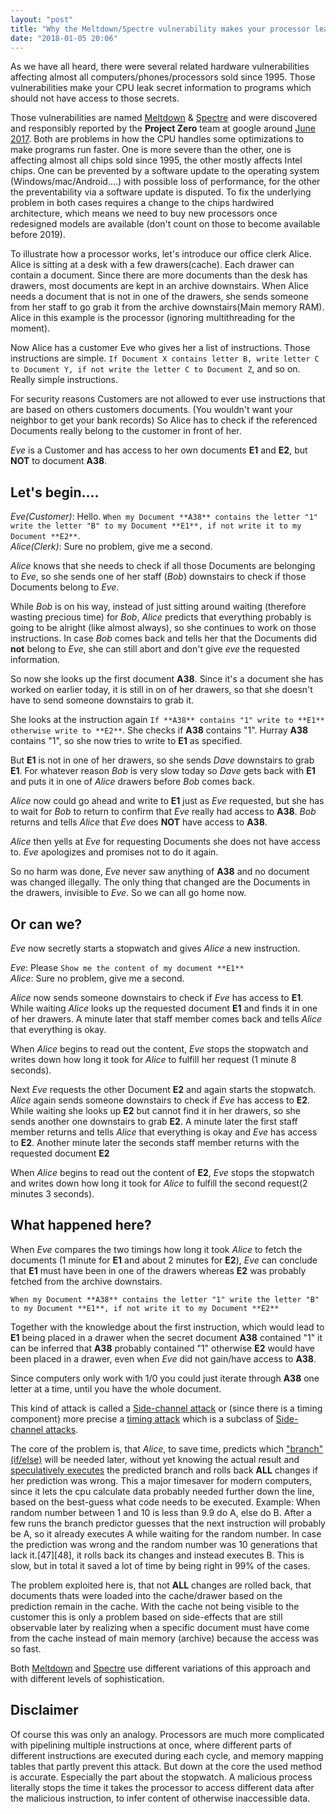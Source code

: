 ```yaml
---
layout: "post"
title: "Why the Meltdown/Spectre vulnerability makes your processor leak your passwords. An explanation for non IT people"
date: "2018-01-05 20:06"
---
```


As we have all heard, there were several related hardware vulnerabilities affecting almost all computers/phones/processors sold since 1995. Those vulnerabilities make your CPU leak secret information to programs which should not have access to those secrets.

Those vulnerabilities are named [Meltdown][1] & [Spectre][2] and were discovered and responsibly reported by the **Project Zero** team at google around [June 2017][3]. Both are problems in how the CPU handles some optimizations to make programs run faster. One is more severe than the other, one is affecting almost all chips sold since 1995, the other mostly affects Intel chips. One can be prevented by a software update to the operating system (Windows/mac/Android....) with possible loss of performance, for the other the preventability via a software update is disputed. To fix the underlying problem in both cases requires a change to the chips hardwired architecture, which means we need to buy new processors once redesigned models are available (don't count on those to become available before 2019).

To illustrate how a processor works, let's introduce our office clerk Alice. Alice is sitting at a desk with a few drawers(cache). Each drawer can contain a document. Since there are more documents than the desk has drawers, most documents are kept in an archive downstairs. When Alice needs a document that is not in one of the drawers, she sends someone from her staff to go grab it from the archive downstairs(Main memory RAM). Alice in this example is the processor (ignoring multithreading for the moment).

Now Alice has a customer Eve who gives her a list of instructions. Those instructions are simple. `If Document X contains letter B, write letter C to Document Y, if not write the letter C to Document Z`, and so on. Really simple instructions.

For security reasons Customers are not allowed to ever use instructions that are based on others customers documents. (You wouldn't want your neighbor to get your bank records) So Alice has to check if the referenced Documents really belong to the customer in front of her.

_Eve_ is a Customer and has access to her own documents **E1** and **E2**, but **NOT** to document **A38**.

## Let's begin....
_Eve(Customer)_: Hello. `When my Document **A38** contains the letter "1" write the letter "B" to my Document **E1**, if not write it to my Document **E2**`.<br>
_Alice(Clerk)_: Sure no problem, give me a second.

_Alice_ knows that she needs to check if all those Documents are belonging to _Eve_, so she sends one of her staff (_Bob_) downstairs to check if those Documents belong to _Eve_.

While _Bob_ is on his way, instead of just sitting around waiting (therefore wasting precious time) for _Bob_, _Alice_ predicts that everything probably is going to be alright (like almost always), so she continues to work on those instructions. In case _Bob_ comes back and tells her that the Documents did **not** belong to _Eve_, she can still abort and don't give _eve_ the requested information.

So now she looks up the first document **A38**. Since it's a document she has worked on earlier today, it is still in on of her drawers, so that she doesn't have to send someone downstairs to grab it.

She looks at the instruction again `If **A38** contains "1" write to **E1** otherwise write to **E2**`. She checks if **A38** contains "1". Hurray **A38** contains "1", so she now tries to write to **E1** as specified.

But **E1** is not in one of her drawers, so she sends _Dave_ downstairs to grab **E1**. For whatever reason _Bob_ is very slow today so _Dave_ gets back with **E1** and puts it in one of _Alice_ drawers before _Bob_ comes back.

_Alice_ now could go ahead and write to **E1** just as _Eve_ requested, but she has to wait for _Bob_ to return to confirm that _Eve_ really had access to **A38**.
_Bob_ returns and tells _Alice_ that _Eve_ does **NOT** have access to **A38**.

_Alice_ then yells at _Eve_ for requesting Documents she does not have access to.
_Eve_ apologizes and promises not to do it again.

So no harm was done, _Eve_ never saw anything of **A38** and no document was changed illegally. The only thing that changed are the Documents in the drawers, invisible to _Eve_. So we can all go home now.


## Or can we?
_Eve_ now secretly starts a stopwatch and gives _Alice_ a new instruction.

_Eve_: Please `Show me the content of my document **E1**`<br>
_Alice_: Sure no problem, give me a second.

_Alice_ now sends someone downstairs to check if _Eve_ has access to **E1**. While waiting _Alice_ looks up the requested document **E1** and finds it in one of her drawers. A minute later that staff member comes back and tells _Alice_ that everything is okay.

When _Alice_ begins to read out the content, _Eve_ stops the stopwatch and writes down how long it took for _Alice_ to fulfill her request (1 minute 8 seconds).

Next _Eve_ requests the other Document **E2** and again starts the stopwatch.
_Alice_ again sends someone downstairs to check if _Eve_ has access to **E2**. While waiting she looks up **E2** but cannot find it in her drawers, so she sends another one downstairs to grab **E2**. A minute later the first staff member returns and tells _Alice_ that everything is okay and _Eve_ has access to **E2**.
Another minute later the seconds staff member returns with the requested document **E2**

When _Alice_ begins to read out the content of **E2**, _Eve_ stops the stopwatch and writes down how long it took for _Alice_ to fulfill the second request(2 minutes 3 seconds).

## What happened here?
When _Eve_ compares the two timings how long it took _Alice_ to fetch the documents (1 minute for **E1** and about 2 minutes for **E2**), _Eve_ can conclude that **E1** must have been in one of the drawers whereas **E2** was probably fetched from the archive downstairs.

`When my Document **A38** contains the letter "1" write the letter "B" to my Document **E1**, if not write it to my Document **E2**`

Together with the knowledge about the first instruction, which would lead to **E1** being placed in a drawer when the secret document **A38** contained "1" it can be inferred that **A38** probably contained "1" otherwise **E2** would have been placed in a drawer, even when _Eve_ did not gain/have access to **A38**.

Since computers only work with 1/0 you could just iterate through **A38** one letter at a time, until you have the whole document.

This kind of attack is called a [Side-channel attack][4] or (since there is a timing component) more precise a [timing attack][5] which is a subclass of [Side-channel attacks][4].

The core of the problem is, that _Alice_, to save time, predicts which ["branch" (if/else)][6] will be needed later, without yet knowing the actual result and [speculatively executes][7] the predicted branch and rolls back **ALL** changes if her prediction was wrong. This a major timesaver for modern computers, since it lets the cpu calculate data probably needed further down the line, based on the best-guess what code needs to be executed.
Example: When random number between 1 and 10 is less than 9.9 do A, else do B. After a few runs the branch predictor guesses that the next instruction will probably be A, so it already executes A while waiting for the random number. In case the prediction was wrong and the random number was 10 generations that lack it.[47][48], it rolls back its changes and instead executes B. This is slow, but in total it saved a lot of time by being right in 99% of the cases.

The problem exploited here is, that not **ALL** changes are rolled back, that documents thats were loaded into the cache/drawer based on the prediction remain in the cache. With the cache not being visible to the customer this is only a problem based on side-effects that are still observable later by realizing when a specific document must have come from the cache instead of main memory (archive) because the access was so fast.


Both [Meltdown][1] and [Spectre][2] use different variations of this approach and with different levels of sophistication.


## Disclaimer
Of course this was only an analogy. Processors are much more complicated with pipelining multiple instructions at once, where different parts of different instructions are executed during each cycle, and memory mapping tables that partly prevent this attack. But down at the core the used method is accurate. Especially the part about the stopwatch. A malicious process literally stops the time it takes the processor to access different data after the malicious instruction, to infer content of otherwise inaccessible data.





[1]: https://en.wikipedia.org/wiki/Meltdown_(security_vulnerability) "Wikipedia about Meltdown"
[2]: https://en.wikipedia.org/wiki/Spectre_(security_vulnerability) "Wikipedia about Spectre"
[3]: https://googleprojectzero.blogspot.de/ "Information by the Google Project Zero Team on the discovery of Meltdown/Spectre"
[4]: https://en.wikipedia.org/wiki/Side_channel_attack "Wikipedia on Side-channel attacks"
[5]: https://en.wikipedia.org/wiki/Timing_attack "Wikipedia on timing attacks"
[6]: https://en.wikipedia.org/wiki/Branch_prediction "Wikipedia on Branch prediction"
[7]: https://en.wikipedia.org/wiki/Speculative_execution "Wikipedia on speculative execution"
